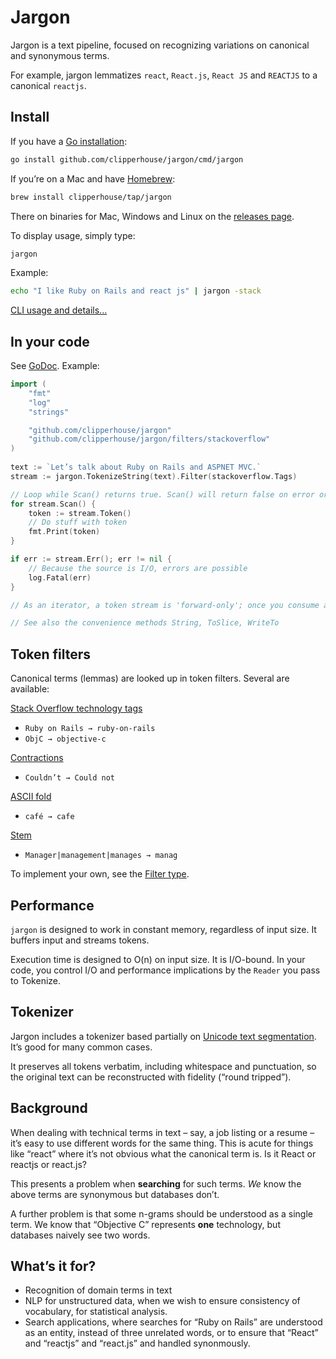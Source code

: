 # Jargon

Jargon is a text pipeline, focused on recognizing variations on canonical and synonymous terms.

For example, jargon lemmatizes `react`, `React.js`, `React JS` and `REACTJS` to a canonical `reactjs`.

## Install

If you have a [Go installation](https://golang.org/doc/install):

```bash
go install github.com/clipperhouse/jargon/cmd/jargon
```

If you’re on a Mac and have [Homebrew](https://brew.sh):

```bash
brew install clipperhouse/tap/jargon
```

There on binaries for Mac, Windows and Linux on the [releases page](https://github.com/clipperhouse/jargon/releases).

To display usage, simply type:

```bash
jargon
```

Example:

```bash
echo "I like Ruby on Rails and react js" | jargon -stack
```

[CLI usage and details...](https://github.com/clipperhouse/jargon/tree/master/cmd/jargon)

## In your code

See [GoDoc](https://godoc.org/github.com/clipperhouse/jargon). Example:

```go
import (
	"fmt"
	"log"
	"strings"

	"github.com/clipperhouse/jargon"
	"github.com/clipperhouse/jargon/filters/stackoverflow"
)
 
text := `Let’s talk about Ruby on Rails and ASPNET MVC.`
stream := jargon.TokenizeString(text).Filter(stackoverflow.Tags)

// Loop while Scan() returns true. Scan() will return false on error or end of tokens.
for stream.Scan() {
	token := stream.Token()
	// Do stuff with token
	fmt.Print(token)
}

if err := stream.Err(); err != nil {
	// Because the source is I/O, errors are possible
	log.Fatal(err)
}

// As an iterator, a token stream is 'forward-only'; once you consume a token, you can't go back.

// See also the convenience methods String, ToSlice, WriteTo
```

## Token filters

Canonical terms (lemmas) are looked up in token filters. Several are available:

[Stack Overflow technology tags](https://pkg.go.dev/github.com/clipperhouse/jargon/filters/stackoverflow)
  - `Ruby on Rails → ruby-on-rails`
  - `ObjC → objective-c`

[Contractions](https://pkg.go.dev/github.com/clipperhouse/jargon/filters/contractions)
  - `Couldn’t → Could not`

[ASCII fold](https://pkg.go.dev/github.com/clipperhouse/jargon/filters/ascii)
  - `café → cafe`

[Stem](https://pkg.go.dev/github.com/clipperhouse/jargon/filters/stemmer)
  - `Manager|management|manages → manag`

To implement your own, see the [Filter type](https://godoc.org/github.com/clipperhouse/jargon/#Filter).

## Performance

`jargon` is designed to work in constant memory, regardless of input size. It buffers input and streams tokens.

Execution time is designed to O(n) on input size. It is I/O-bound. In your code, you control I/O and performance implications by the `Reader` you pass to Tokenize.

## Tokenizer

Jargon includes a tokenizer based partially on [Unicode text segmentation](https://unicode.org/reports/tr29/). It’s good for many common cases.

It preserves all tokens verbatim, including whitespace and punctuation, so the original text can be reconstructed with fidelity (“round tripped”).

## Background

When dealing with technical terms in text – say, a job listing or a resume – it’s easy to use different words for the same thing. This is acute for things like “react” where it’s not obvious what the canonical term is. Is it React or reactjs or react.js?

This presents a problem when **searching** for such terms. _We_ know the above terms are synonymous but databases don’t.

A further problem is that some n-grams should be understood as a single term. We know that “Objective C” represents **one** technology, but databases naively see two words.

## What’s it for?

- Recognition of domain terms in text
- NLP for unstructured data, when we wish to ensure consistency of vocabulary, for statistical analysis.
- Search applications, where searches for “Ruby on Rails” are understood as an entity, instead of three unrelated words, or to ensure that “React” and “reactjs” and “react.js” and handled synonmously.
